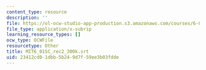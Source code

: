 ```yaml
---
content_type: resource
description: ''
file: https://ol-ocw-studio-app-production.s3.amazonaws.com/courses/6-01sc-introduction-to-electrical-engineering-and-computer-science-i-spring-2011/23412cd01dbb5b249d7f59ee3b03fdde_MIT6_01SC_rec2_300k.vtt
file_type: application/x-subrip
learning_resource_types: []
ocw_type: OCWFile
resourcetype: Other
title: MIT6_01SC_rec2_300k.srt
uid: 23412cd0-1dbb-5b24-9d7f-59ee3b03fdde
---
```

